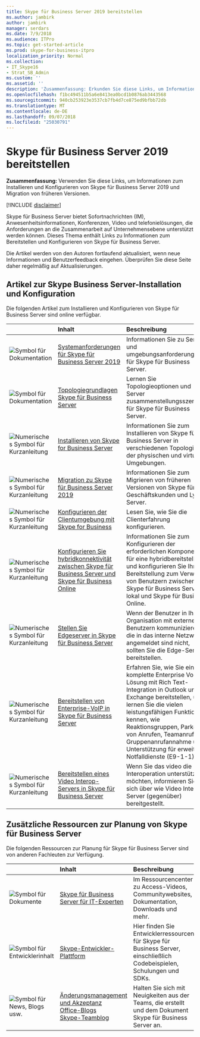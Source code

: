 ```yaml
---
title: Skype für Business Server 2019 bereitstellen
ms.author: jambirk
author: jambirk
manager: serdars
ms.date: 7/9/2018
ms.audience: ITPro
ms.topic: get-started-article
ms.prod: skype-for-business-itpro
localization_priority: Normal
ms.collection:
- IT_Skype16
- Strat_SB_Admin
ms.custom: ''
ms.assetid: ''
description: 'Zusammenfassung: Erkunden Sie diese Links, um Informationen zum Installieren und Konfigurieren von Skype für Business Server 2019.'
ms.openlocfilehash: f1bc494511b5a6e8413ea0bcd1b0876ab3443568
ms.sourcegitcommit: 940cb253923e3537cb7fb4d7ce875ed9bfbb72db
ms.translationtype: MT
ms.contentlocale: de-DE
ms.lasthandoff: 09/07/2018
ms.locfileid: "25030791"
---
```

# <a name="deploy-skype-for-business-server-2019"></a>Skype für Business Server 2019 bereitstellen
 
**Zusammenfassung:** Verwenden Sie diese Links, um Informationen zum Installieren und Konfigurieren von Skype für Business Server 2019 und Migration von früheren Versionen.
  
[!INCLUDE [disclaimer](../disclaimer.md)]

Skype für Business Server bietet Sofortnachrichten (IM), Anwesenheitsinformationen, Konferenzen, Video und telefonielösungen, die Anforderungen an die Zusammenarbeit auf Unternehmensebene unterstützt werden können. Dieses Thema enthält Links zu Informationen zum Bereitstellen und Konfigurieren von Skype für Business Server. 
  
Die Artikel werden von den Autoren fortlaufend aktualisiert, wenn neue Informationen und Benutzerfeedback eingehen. Überprüfen Sie diese Seite daher regelmäßig auf Aktualisierungen.
   
##  <a name="articles-about-skype-for-business-server-installation-and-configuration"></a>Artikel zur Skype Business Server-Installation und Konfiguration

Die folgenden Artikel zum Installieren und Konfigurieren von Skype für Business Server sind online verfügbar. 
  
||Inhalt|Beschreibung|
|:-----|:-----|:-----|
|![Symbol für Dokumentation](https://docs.microsoft.com/en-us/office/media/icons/paragraph-writing-blue.svg)|[Systemanforderungen für Skype für Business Server 2019](../plan/system-requirements.md)  <br/> |Informationen Sie zu Server und umgebungsanforderungen für Skype für Business Server.  <br/> |
|![Symbol für Dokumentation](https://docs.microsoft.com/en-us/office/media/icons/paragraph-writing-blue.svg)|[Topologiegrundlagen Skype für Business Server](../../SfbServer/plan-your-deployment/topology-basics/topology-basics.md) <br/> |Lernen Sie Topologieoptionen und Server zusammenstellungsszenarien für Skype für Business Server.  <br/> |
|![Numerisches Symbol für Kurzanleitung](https://docs.microsoft.com/en-us/office/media/icons/list-123-blue.svg)|[Installieren von Skype for Business Server](../../SfbServer/deploy/install/install.md)<br/> |Informationen Sie zum Installieren von Skype für Business Server in verschiedenen Topologien, in der physischen und virtuellen Umgebungen.  <br/> |
|![Numerisches Symbol für Kurzanleitung](https://docs.microsoft.com/en-us/office/media/icons/list-123-blue.svg)| [Migration zu Skype für Business Server 2019](../migration/migration-to-skype-for-business-server-2019.md) <br/> |Informationen Sie zum Migrieren von früheren Versionen von Skype für Geschäftskunden und Lync Server.  <br/> |
|![Numerisches Symbol für Kurzanleitung](https://docs.microsoft.com/en-us/office/media/icons/list-123-blue.svg)|[Konfigurieren der Clientumgebung mit Skype for Business](../../SfbServer/deploy/deploy-clients/configure-the-client-experience.md) <br/> |Lesen Sie, wie Sie die Clienterfahrung konfigurieren.  <br/> |
|![Numerisches Symbol für Kurzanleitung](https://docs.microsoft.com/en-us/office/media/icons/list-123-blue.svg)| [Konfigurieren Sie hybridkonnektivität zwischen Skype für Business Server und Skype für Business Online](../hybrid/configure-hybrid-connectivity.md) <br/> |Informationen Sie zum Konfigurieren der erforderlichen Komponenten für eine hybridbereitstellung, und konfigurieren Sie Ihre Bereitstellung zum Verwalten von Benutzern zwischen Skype für Business Server lokal und Skype für Business Online.  <br/> |
|![Numerisches Symbol für Kurzanleitung](https://docs.microsoft.com/en-us/office/media/icons/list-123-blue.svg)| [Stellen Sie Edgeserver in Skype für Business Server](../../SfbServer/deploy/deploy-edge-server/deploy-edge-servers.md) <br/> |Wenn der Benutzer in Ihrer Organisation mit externen Benutzern kommunizieren, die in das interne Netzwerk angemeldet sind nicht, sollten Sie die Edge-Server bereitstellen.  <br/> |
|![Numerisches Symbol für Kurzanleitung](https://docs.microsoft.com/en-us/office/media/icons/list-123-blue.svg)| [Bereitstellen von Enterprise-VoIP in Skype für Business Server](../../SfbServer/deploy/deploy-enterprise-voice/deploy-enterprise-voice.md) <br/> |Erfahren Sie, wie Sie eine komplette Enterprise VoIP-Lösung mit Rich Text-Integration in Outlook und Exchange bereitstellen, und lernen Sie die vielen leistungsfähigen Funktionen kennen, wie Reaktionsgruppen, Parken von Anrufen, Teamanrufe, Gruppenanrufannahme und Unterstützung für erweiterte Notfalldienste (E9-1-1).  <br/> |
| ![Numerisches Symbol für Kurzanleitung](https://docs.microsoft.com/en-us/office/media/icons/list-123-blue.svg)| [Bereitstellen eines Video Interop-Servers in Skype für Business Server](../../SfbServer/deploy/deploy-video-interop-server/deploy-video-interop-server.md) <br/> |Wenn Sie das video die Interoperation unterstützen möchten, informieren Sie sich über wie Video Interop Server (gegenüber) bereitgestellt.  <br/> |
   
## <a name="additional-resources-about-planning-for-skype-for-business-server"></a>Zusätzliche Ressourcen zur Planung von Skype für Business Server

Die folgenden Ressourcen zur Planung für Skype für Business Server sind von anderen Fachleuten zur Verfügung. 
  
||**Inhalt**|**Beschreibung**|
|:-----|:-----|:-----|
|![Symbol für Dokumente](https://docs.microsoft.com/en-us/office/media/icons/paragraph-writing-blue.svg)|[Skype für Business Server für IT-Experten](https://go.microsoft.com/fwlink/p/?LinkId=527960) <br/> |Im Ressourcencenter zu Access-Videos, Communitywebsites, Dokumentation, Downloads und mehr.|
|![Symbol für Entwicklerinhalt](https://docs.microsoft.com/en-us/office/media/icons/developer-blue.svg)|[Skype-Entwickler-Plattform](https://go.microsoft.com/fwlink/?LinkId=619775) <br/> |Hier finden Sie Entwicklerressourcen für Skype für Business Server, einschließlich Codebeispielen, Schulungen und SDKs.  <br/> |
|![Symbol für News, Blogs usw.](https://docs.microsoft.com/en-us/office/media/icons/blog-site-blue.svg)|[Änderungsmanagement und Akzeptanz](https://go.microsoft.com/fwlink/p/?LinkId=532796) <br/> [Office-Blogs](https://go.microsoft.com/fwlink/p/?LinkId=528899) <br/> [Skype-Teamblog](https://go.microsoft.com/fwlink/p/?LinkId=532818) <br/> |Halten Sie sich mit Neuigkeiten aus der Teams, die erstellt und dem Dokument Skype für Business Server an.  <br/> |
   

